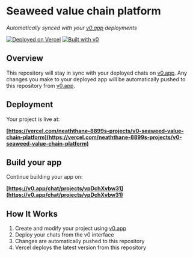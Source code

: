 # Seaweed value chain platform

*Automatically synced with your [v0.app](https://v0.app) deployments*

[![Deployed on Vercel](https://img.shields.io/badge/Deployed%20on-Vercel-black?style=for-the-badge&logo=vercel)](https://vercel.com/neaththane-8899s-projects/v0-seaweed-value-chain-platform)
[![Built with v0](https://img.shields.io/badge/Built%20with-v0.app-black?style=for-the-badge)](https://v0.app/chat/projects/vpDchXvbw31)

## Overview

This repository will stay in sync with your deployed chats on [v0.app](https://v0.app).
Any changes you make to your deployed app will be automatically pushed to this repository from [v0.app](https://v0.app).

## Deployment

Your project is live at:

**[https://vercel.com/neaththane-8899s-projects/v0-seaweed-value-chain-platform](https://vercel.com/neaththane-8899s-projects/v0-seaweed-value-chain-platform)**

## Build your app

Continue building your app on:

**[https://v0.app/chat/projects/vpDchXvbw31](https://v0.app/chat/projects/vpDchXvbw31)**

## How It Works

1. Create and modify your project using [v0.app](https://v0.app)
2. Deploy your chats from the v0 interface
3. Changes are automatically pushed to this repository
4. Vercel deploys the latest version from this repository